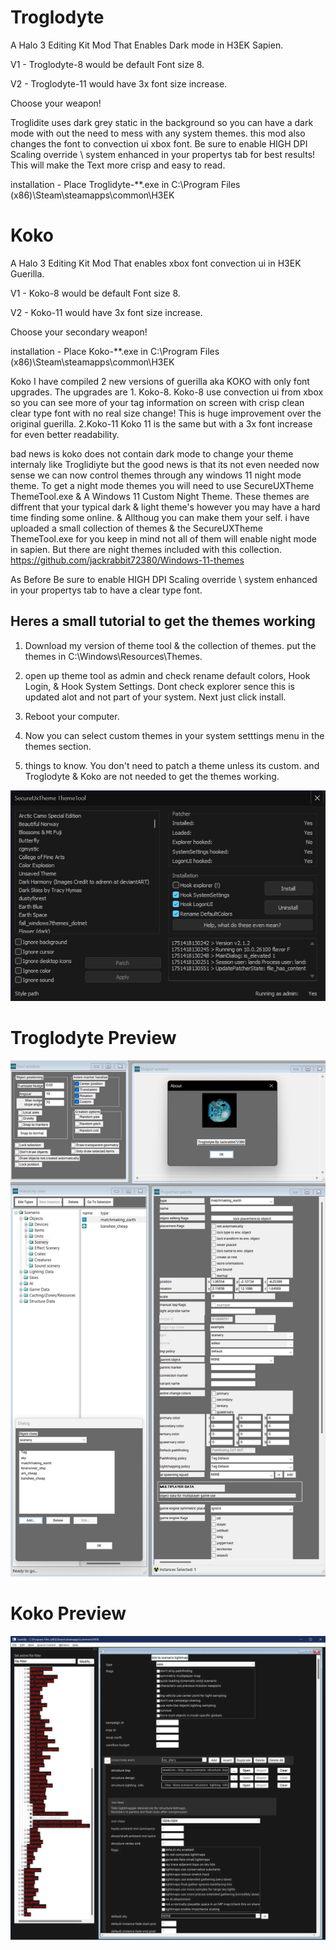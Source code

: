 
# Troglodyte
A Halo 3 Editing Kit Mod That Enables Dark mode in H3EK Sapien.

V1 - Troglodyte-8 would be default Font size 8.

V2 - Troglodyte-11 would have 3x font size increase.

Choose your weapon!

Troglidite uses dark grey static in the background so you can have a dark mode with out the need to mess with any system themes.
this mod also changes the font to convection ui xbox font.
Be sure to enable HIGH DPI Scaling override \ system enhanced in your propertys tab for best results! This will make the Text  more crisp and easy to read.

installation - Place Troglidyte-**.exe in C:\Program Files (x86)\Steam\steamapps\common\H3EK

# Koko
A Halo 3 Editing Kit Mod That enables xbox font convection ui in H3EK Guerilla.

V1 - Koko-8 would be default Font size 8.

V2 - Koko-11 would have 3x font size increase.

Choose your secondary weapon!

installation - Place Koko-**.exe in C:\Program Files (x86)\Steam\steamapps\common\H3EK

Koko I have compiled 2 new versions of guerilla aka KOKO with only font upgrades. The upgrades are 1. Koko-8. Koko-8 use convection ui from xbox so you can see more of your tag information on screen with crisp clean clear type font with no real size change! This is huge improvement over the original guerilla. 2.Koko-11  Koko 11 is the same but with a 3x font increase for even better readability.

bad news is koko does not contain dark mode to change your theme internaly like Troglidiyte but the good news is that its not even needed now sense we can now control themes through any windows 11 night mode theme.
To get a night mode themes you will need to use SecureUXTheme ThemeTool.exe & A Windows 11 Custom Night Theme. These themes are diffrent that your typical dark & light theme's
however you may have a hard time finding some online. & Allthoug you can make them your self.
i have uploaded a small collection of themes & the SecureUXTheme ThemeTool.exe for you keep in mind not all of them will enable night mode in sapien.
But there are night themes included with this collection. https://github.com/jackrabbit72380/Windows-11-themes

As Before Be sure to enable HIGH DPI Scaling override \ system enhanced in your propertys tab to have a clear type font.

## Heres a small tutorial to get the themes working

1. Download my version of theme tool & the collection of themes. put the themes in C:\Windows\Resources\Themes.

2. open up theme tool as admin and check rename default colors, Hook Login, & Hook System Settings. Dont check explorer sence this is updated alot and not part of your system. Next just click install.

3. Reboot your computer.

4. Now you can select custom themes in your system setttings menu in the themes section.

5. things to know. You don't need to patch a theme unless its custom. and Troglodyte & Koko are not needed to get the themes working.

![Screenshot](https://github.com/jackrabbit72380/Ho4kmmm/blob/master/apps/H3EK/themetool_preview.jpg)

# Troglodyte Preview
![Screenshot](https://github.com/jackrabbit72380/ho4kmmm/blob/master/Troglodyte_Preview.jpg)
#
# Koko Preview
![Screenshot](https://github.com/jackrabbit72380/ho4kmmm/blob/master/koko11_preview.jpg)
